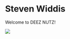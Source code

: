<html>

<body>
  <h1>Steven Widdis</h1>
  <p>Welcome to DEEZ NUTZ!</p>
  <img src="https://content.codecademy.com/articles/github-pages-via-web-app/happy-ice-cream.gif" />
</body>

</html>
